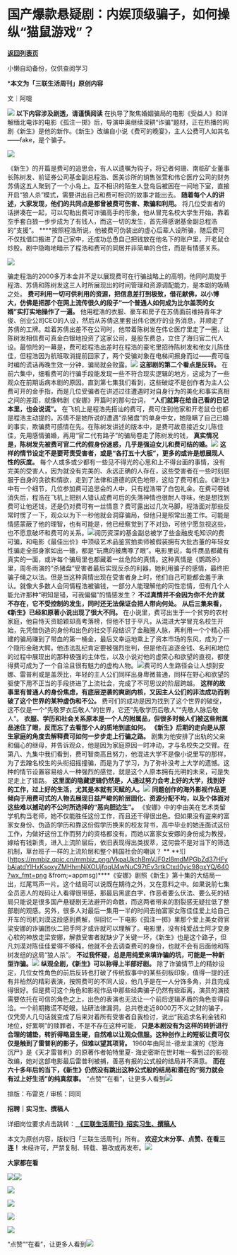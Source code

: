 # 国产爆款悬疑剧：内娱顶级骗子，如何操纵“猫鼠游戏”？

[**返回列表页**](/gzh/三联生活周刊)

小懒自动备份，仅供查阅学习

***本文为「三联生活周刊」原创内容**

文｜阿嚏

![](https://mmbiz.qpic.cn/mmbiz_gif/c2Sib3Mp7pOMqvBBeG4xs0c7h8WicXVDv2WkgY00vlHsVlj8kWcT6ovT0rZRHpUH95on1H73zrSghL02Ta3L3PSQ/640?wx_fmt=gif&wxfrom;=13&wx;_lazy=1&tp;=wxpic)
**以下内容涉及剧透，请谨慎阅读**
在执导了聚焦婚姻骗局的电影《受益人》和详解缅北电诈的电影《孤注一掷》后，导演申奥继续深耕“诈骗”题材，正在热播的网剧《新生》是他的新作。《新生》改编自小说《费可的晚宴》，主人公费可人如其名——fake，是个骗子。

![](https://mmbiz.qpic.cn/mmbiz_png/c2Sib3Mp7pOOTuWvTab5D3ibhciatvkqr0uRjYRAo9QyKk8Tv92ibeFLibFia6EuWL7TTGh5EQdibGSbddz6lopbXyj5g/640?wx_fmt=png&from;=appmsg)

《新生》的开篇是费可的追思会，有人以遗嘱为钩子，将记者何珊、南临矿业董事长陈树发、前证券公司基金副总程浩、医美诊所的销售张萱和伟仑医疗公司的财务苏倩这五人聚到了一个小岛上。互不相识的陌生人登岛后被困在一间地下室，直接开启“狼人杀”模式，需要讲出自己和费可相识的故事才能出去。
**随着每个人的讲述，大家发现，他们的共同点是都曾被费可伤害、欺骗和利用。**
将几位受害者的话拼凑在一起，可以勾勒出费可诈骗高手的形象，他从冒充名校大学生开始，靠着空手套白狼一步步成为了有钱人，而这一切的发生，首先得感谢基金副总程浩的“支援”。
****按照程浩所说，他被费可伪装出的虚心后辈人设所骗，随后费可不仅找借口搬进了自己家中，还成功怂恿自己把钱放在他名下的账户里，开老鼠仓炒股。剧中隐晦地暗示了程浩和费可的同居并非简单的合住，而是有情感关系。

![](https://mmbiz.qpic.cn/mmbiz_png/c2Sib3Mp7pOOTuWvTab5D3ibhciatvkqr0u98NwYlZPjpjC8MV1OKTqP8MkBDKMI1me4odDUf2phoXrBZYLDGcyOQ/640?wx_fmt=png&from;=appmsg)

骗走程浩的2000多万本金并不足以展现费可在行骗战略上的高明，他同时周旋于程浩、苏倩和陈树发这三人时所展现出的时间管理和资源调配能力，是本剧的吸睛之处。
**费可利用一切可供利用的资源，把信息差打到极致，借花献佛，以小博大，仿佛是把那个在网上流传很久的段子“一个普通人如何成为比尔盖茨的女婿”实打实地操作了一遍。**
他用程浩的衣服、豪车和房子在苏倩面前维持青年才俊、创业公司CEO的人设，然后从苏倩这里套出伟仑医疗的业务消息，并顺走了苏倩的工牌。趁着苏倩出差不在公司时，他带着陈树发在伟仑医疗里走了一圈，让陈树发相信费可真金白银地投资了这家公司，是股东费总，立住了海归官二代人设。最惊险的一幕是，费可趁程浩出差时在程浩的豪宅里招待陈树发和他女儿陈佳佳，但程浩因为航班取消提前回家了，两个受骗对象在电梯间擦身而过——费可临时编的谎话再晚生效一分钟，骗局就会败露。![](https://mmbiz.qpic.cn/mmbiz_gif/VkpaUkchBmVJF0zl8mdMPGbZd37HFybATYxeR9WXs8Oe7REbD2pYk6Uq6YzCJ3iaDeW0yvmzC9KQv81h4yeVWkQ/640?wx_fmt=gif&from;=appmsg)
**这部剧的第二个看点是反转。**
在前六集中，细看费可的行骗手段能发现一些不符合现实逻辑的地方，这成为了一些观众在前期诟病本剧的原因。直到第七集我们看到，这些破绽不是创作者为主人公费可开的金手指，而是几位受骗者在讲述过往遭遇时对自身行为的美化和事实真相之间的差距，就像韩剧《安娜》开篇时的那句台词，
**“人们就算在给自己看的日记本里，也会说谎”。**
在飞机上是程浩先搭讪的费可，费可住到他家和开老鼠仓也都是程浩主动提的。苏倩不是她所说的遭遇“杀猪盘”的单身中女，她隐瞒了自己已婚的事实，欺骗费可感情在先。在陈树发讲述的版本中，是费可故意接近女儿陈佳佳，先用感情骗婚，再用“官二代有路子”的骗局卷走了陈树发的钱，
**真实情况是，陈树发先被费可官二代的假身份迷惑，几乎是强迫女儿和费可结的婚。**![](https://mmbiz.qpic.cn/mmbiz_png/c2Sib3Mp7pOOTuWvTab5D3ibhciatvkqr0u0RHEOKLsEWM5qbGZLdStnCXnf2tVB16aC7kPlVPHeOBZs6APCzeBCg/640?wx_fmt=png&from;=appmsg)
**这样的情节设定不是要苛责受害者，或是“各打五十大板”，更多的或许是想展现人性的灰度。**
每个人或多或少都有一些见不得光的心思和上不得台面的事情，没有完美的受害人，因为就没有完美的、永远正确的人存在，这些受害者在一些时刻屈服于自身的贪欲和情欲，走到了法律和道德的灰色地带，这给了费可机会。《新生》中有一个细节，几位参加费可追思会的人中，只有程浩带了白包礼金。在费可卷钱消失后，程浩在飞机上把别人错认成费可后的失落神情也很耐人寻味，他是想找到费可让他还钱，还是仍对费可有一丝情意？费可露出过几次马脚，程浩面对那些反常时愣了一下，观众以为下一秒他就会洞穿骗局，但他只是照常出差工作。可能是情感蒙蔽了他的理智，也有可能是，他已经察觉到了不对劲，可他宁愿忽视这些，也不愿意破坏和费可的关系。![](https://mmbiz.qpic.cn/mmbiz_jpg/VkpaUkchBmVJF0zl8mdMPGbZd37HFybAlEBHpHE0eN4xicEXAefaIaz5xSEAKQuTOYo046HcPQEwNLI8dGMtqsA/640?wx_fmt=jpeg&from;=appmsg)阅历资深的基金副总被学了些金融皮毛知识的费可骗，和电影《最佳出价》中顶级艺术品鉴赏拍卖师被假装拥有大批古董的年轻女性骗走全部身家如出一辙，都是“玩鹰的被鹰啄了眼”。电影里说，每件赝品都藏有真实的一面，或许每个骗局里也都藏着一丝危险的真情。这种真情是《鹦鹉杀》里，周冬雨演的“杀猪盘”受害者最后实现反杀的利器，她利用骗子的感情，最终把骗子绳之以法。但是当这种真情出现在受害者身上时，他们自己可能都会羞于承认。就像大多数人会同情程浩被骗钱，一部分人能理解他的同性恋情，但有几个人能允许那种“明知是错，可我偏偏”的情感发生？
**不过真情并不会因为你不允许就不存在，它不受控制的发生，同时还无法保证会把人带向何处。** **从后三集来看，《新生》已经和原著小说出现了很大不同。**
在小说里，费可出生于一个贫穷的农村家庭，他自恃天资聪颖却高考落榜，但他不甘于平凡，从混进大学冒充名校生开始，先凭借伪造的身份和出色的社交手段结识了金融圈人脉，再利用一个个精心搭建的骗局赚到了带血的第一桶金，最后又幸运地乘上了资本市场的东风，成为了一个隐形金融大鳄。他违法乱纪肯定要被强烈批判，但是他在追逐金钱、名利和地位的过程中展现出的那种极强的主体性，以及小说对他的虚荣心和欲望的直视，都使得费可成为了一个自洽且很有魅力的虚构人物。![](https://mmbiz.qpic.cn/mmbiz_jpg/VkpaUkchBmVJF0zl8mdMPGbZd37HFybAlWkjbKbTxUDSAaRE2uHvgK532Af9qS0uUvCNVH7mmXre34KofEXm5w/640?wx_fmt=jpeg&from;=appmsg)费可的人生路径会让人想到安娜、雷普利或是盖茨比，年轻的主人公们同样出身卑微普通，同样在野心和欲望的驱使下用不正当的手段挤进了上流社会，完成了不可思议的阶层跨越。
**这样的故事里有普通人的身份焦虑，有底层逆袭的爽剧内核，又因主人公们的非法成功而刺破了这个世界的某种虚伪和不公。**
费可们的成功是因为找到了这个世界的破绽，这不仅是一个“先敬罗衣后敬人”的世界，它还“先敬学历后敬人”“先敬人脉后敬人”。
**衣服、学历和社会关系原本是一个人的附属品，但很多时候人们被这些附属品迷住了眼，反而忘了去看那个人的质地到底如何。**
**《新生》后期的走向是从原生家庭的角度去解释费可如何一步步走上行骗之路。**
剧集为他安排了出轨的父亲和偏心的继母，并告诉观众，他是因为家庭原因一时冲动，才与名校失之交臂。在第八、九集中我们看到，费可智商高且努力，他混进大学不是像小说里写的那样，为了去蹭名校生的头衔招摇撞骗，而是为了学习，为了弥补没考上大学的遗憾。这种的情节设置容易给人一种强烈的感觉，就是这个人原本拥有光明的未来，可是失足走上了错路。
**这里面的隐藏逻辑仍然是，人通过努力会考上好的大学，找到好的工作，过上好的生活，尤其是本就有天赋的人。**![](https://mmbiz.qpic.cn/mmbiz_jpg/VkpaUkchBmVJF0zl8mdMPGbZd37HFybAbXBrWicHKP2KvJgGcp9CBBnoQRuWwJdD5NicEicjIicRInv5awYIhDApng/640?wx_fmt=jpeg&from;=appmsg)
**同题创作的海外影视作品更倾向于用费可式的人物去展现日益严峻的阶层固化、资源分配不均，以及个体面对这些难以撼动的不公时所选择的“恶向胆边生”。**
《安娜》中的李由美在艺术类留学机构当老师，她不仅能胜任这份工作，而且还干得很出色。但如果没有盗来的富家女身份、伪造的学历和靠这份假学历换来的校友背书，高中毕业的她连面试这份工作，为做好这份工作而努力的资格都没有。而她以富家女安娜的身份成为教授，嫁给有钱新贵，进入上流阶层后，依旧表现得出类拔萃，这何尝不是对当下的筛选机制，草台班子一样的上流阶层和整个韩国社会的嘲讽？
**
**![](https://mmbiz.qpic.cn/mmbiz_png/VkpaUkchBmVJF0zl8mdMPGbZd37HFybAiatdYIHxKsoxyZMHhmNjXOUjfqqU4wNuC97tEv3rtkCtxd0yic98gxYQ/640?wx_fmt=png
&from;=appmsg)****《安娜》剧照《新生》第十集的大结局一出，烂尾骂声一片。这个结局可以说既在期待之外，又在意料之中。如果说前七集全员恶人的戏码让人看得很带感，那最后黑底白字，作恶者要么伏法、要么死的结局只能说是很多国产悬疑剧无法避开的命数，而这两者带来的割裂感无疑拉低了整部剧的观感。另外，很多人对最后一集用一半的时间去拍富家女陈佳佳爱上给自己开车的司机刘漠这段感到费解，但回忆一下电影《孤注一掷》里那个爱上美女荷官梁安娜的诈骗团伙二把手阿才或许就可以理解了。电影里，没有纯爱战士阿才变身心软的神放走梁安娜，解救受害者就缺少了关键一环，《新生》也是这个路子，但凡刘漠对陈佳佳爱得不够纯，他就不会去调查费可的身份，也就不会有后面他和陈树发组的这局“狼人杀”。
**不过我怀疑，总是用纯爱来填诈骗的坑，可能是一种新型诈骗。**![](https://mmbiz.qpic.cn/mmbiz_gif/VkpaUkchBmVJF0zl8mdMPGbZd37HFybAUolcfCW0bA58aIYiaXVHXe6XIkap38MicCjWyXSAUD1Jq8YicEwDWSw3Q/640?wx_fmt=gif&from;=appmsg)
**纵观全剧，《新生》可以称得上半部好剧。**
除了诈骗情节上的精妙设定，几位女性角色的前后反转也打破了传统叙事中的某些刻板印象，值得一提的还有井柏然的精彩表演，按照费可的不同人设，他几乎是在一人分饰多角，并且完成得很好。但是费可这个角色和影视作品中那些经典骗子仍然有些距离，演员的演技需要依托在可信的角色之上，出色的表演也无法让一个前后逻辑矛盾的角色变得自洽。一个前期撒谎不眨眼，钻研法律漏洞，总共卷走近8000万不义之财的骗子，仅凭旁人几句话就变成了后来对着所有受害者自我检讨，说出“我追求名利金钱和地位，好累啊”的赎罪者，不是不存在这种可能，
**只是本剧没有为这样的转折进行合理的铺垫，转折得略显生硬，自然难以让观众信服。这种创作上的短板让费可仅仅是触到了雷普利的影子，但难以望其项背。**
1960年由阿兰-德龙主演的《怒海沉尸》是《天才雷普利》的原著作者帕特里夏-
海史密斯在世时唯一看到过的影视改编，她对这部电影最后雷普利被捕，善恶有报的公式般的结局并不满意。
**而在六十多年后的当下，《新生》仍然没有跳出这种公式般的结局和潜在的“努力就会有过上好生活”的纯真叙事。**
“点赞”“在看”，让更多人看到![](https://mmbiz.qpic.cn/mmbiz_gif/c2Sib3Mp7pON9hkSZwdTibRHNZSMPyiapUCHJwlyoZVBC3SfmPmF0VKjkm3NiaToQloHFJ6icyicqZnqgXp6pSQJt5gg/640?wx_fmt=gif&from;=appmsg&wxfrom;=13&wx;_lazy=1&tp;=wxpic)  
  
  
  
  
  

排版：布雷克 / 审核：同同

  
 **招聘｜实习生、撰稿人**  

详细岗位要求点击跳转：[
**《三联生活周刊》招实习生、撰稿人**](http://mp.weixin.qq.com/s?__biz=MTc5MTU3NTYyMQ==&mid=2651136871&idx=3&sn=f1c0777fe9d31881e5dfca68ebc2937f&chksm=5907324d6e70bb5b3546dfe1c7b31b5fe05664bebbf36356ba9a1a352e0678444cad62875ad4&scene=21#wechat_redirect)

本文为原创内容，版权归「三联生活周刊」所有。 **欢迎文末分享、点赞、在看三连！**
未经许可，严禁复制、转载、篡改或再发布。![](https://mmbiz.qpic.cn/sz_mmbiz_png/Gg7Qtoh7Aic9ZTmAdCc80b4nD7xicgPt863QWU7oNswDx19XrjfTtSl8QwatY2EEZGuNd1WRRiapDZjcDhTnNYmBg/640?wx_fmt=other&wxfrom;=13&wx;_lazy=1&wx;_co=1&retryload;=1&tp;=webp)

 **大家都在看**

  
[![](https://mmbiz.qpic.cn/mmbiz_png/c2Sib3Mp7pONnibhaTcRJgEQY1KQRywphCh6xeT9ZY3RtLRjibgpfhta1sAianyib58icWvpSM7wZia9ovU2QQJXTEccA/640?wx_fmt=png&from;=appmsg&wxfrom;=5&wx;_lazy=1&wx;_co=1&tp;=wxpic)](http://mp.weixin.qq.com/s?__biz=MTc5MTU3NTYyMQ==&mid=2651375316&idx=1&sn=ac363e5bd04cf5261e2a43458982e689&chksm=590ad7fe6e7d5ee81ae2d2a186677ebddf692018d8c3cf6a0652bb21d180d6efa6c016ee1144&scene=21#wechat_redirect)[![](https://mmbiz.qpic.cn/mmbiz_jpg/c2Sib3Mp7pONXYI33RfXXBsiaMlnldUXybVAXtJpicPYuZ78VET5s2Wfhs95vCh5xfyE4cogP1sDwplE37ZtG7kyw/640?wx_fmt=jpeg&wxfrom;=5&wx;_lazy=1&wx;_co=1&tp;=wxpic)](http://mp.weixin.qq.com/s?__biz=MTc5MTU3NTYyMQ==&mid=2651370602&idx=1&sn=ac4a6d67008e73c2a3d7c896b7ac9492&chksm=590aa5406e7d2c567c07850863b7115c20cd523b1637730fabb47450e5194171827b7e183707&scene=21#wechat_redirect)

[![](https://mmbiz.qpic.cn/mmbiz_png/c2Sib3Mp7pON6obVKI3kWrGR8R3JndYf5ZcTYibqI9mciao0OH1ibibAibEjjTBaoLPHQlSRHS2AAL0MplwGa9TfyaMA/640?wx_fmt=png&from;=appmsg&wxfrom;=5&wx;_lazy=1&wx;_co=1&tp;=wxpic)](http://mp.weixin.qq.com/s?__biz=MTc5MTU3NTYyMQ==&mid=2651376001&idx=2&sn=4f6bf7dc8a943d8661d57634d5b10c04&chksm=590ad8ab6e7d51bd13fcf0903b3c8973660e417431f4da329a49cebc038ad42f24003e74c0bf&scene=21#wechat_redirect)

  
![](https://mmbiz.qpic.cn/sz_mmbiz_png/Gg7Qtoh7Aic9ZTmAdCc80b4nD7xicgPt86k1kgpU51hWCHjV92ryhVW35PLCvLhxLw9XDhXjgeDyZhHSx5EbRcfg/640?wx_fmt=other&wxfrom;=5&wx;_lazy=1&wx;_co=1&retryload;=1&tp;=webp)  

[![](https://mmbiz.qpic.cn/mmbiz_jpg/VkpaUkchBmVJF0zl8mdMPGbZd37HFybAw0ndn2ibbyfXfytyveultlQ4SQWh1qh58lCibcayzYyNQMiblfQ3efwtQ/640?wx_fmt=jpeg&from;=appmsg)]()

[![](https://mmbiz.qpic.cn/mmbiz_jpg/c2Sib3Mp7pOPRRic6R8dvynVQIgxSP5Y1PMRSGibdkjX8eia7nOBAGicP9lNQAIGDOMiciaDCKsNXYr13Owv2CbpP4H3w/640?wx_fmt=jpeg&wxfrom;=5&wx;_lazy=1&wx;_co=1&tp;=wxpic)]()

  
  
“点赞”“在看”，让更多人看到![](https://mmbiz.qpic.cn/mmbiz_gif/c2Sib3Mp7pON9hkSZwdTibRHNZSMPyiapUCHJwlyoZVBC3SfmPmF0VKjkm3NiaToQloHFJ6icyicqZnqgXp6pSQJt5gg/640?wx_fmt=gif&from;=appmsg&wxfrom;=5&wx;_lazy=1&tp;=wxpic)

